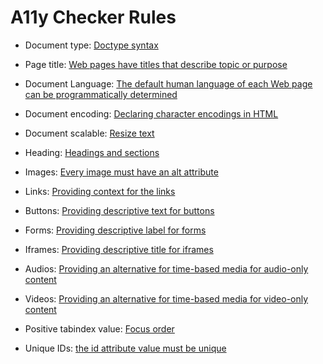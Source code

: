 # A11y Checker Rules

- Document type: [Doctype syntax](https://w3c.github.io/html/syntax.html#the-doctype)

- Page title: [Web pages have titles that describe topic or purpose](https://www.w3.org/TR/2008/REC-WCAG20-20081211/#navigation-mechanisms-title)

- Document Language: [The default human language of each Web page can be programmatically determined](https://www.w3.org/TR/2008/REC-WCAG20-20081211/#meaning-doc-lang-id)

- Document encoding: [Declaring character encodings in HTML ](https://www.w3.org/International/questions/qa-html-encoding-declarations)

- Document scalable: [Resize text](https://www.w3.org/TR/UNDERSTANDING-WCAG20/visual-audio-contrast-scale.html)

- Heading: [Headings and sections](https://www.w3.org/TR/2014/REC-html5-20141028/sections.html#headings-and-sections)

- Images: [Every image must have an alt attribute](https://webaim.org/techniques/alttext/)

- Links: [Providing context for the links](https://www.w3.org/TR/2013/NOTE-WCAG20-TECHS-20130905/G53)

- Buttons: [Providing descriptive text for buttons](https://www.w3.org/TR/WCAG20-TECHS/FLASH27.html)

- Forms: [Providing descriptive label for forms](https://www.w3.org/TR/2014/NOTE-WCAG20-TECHS-20140408/H44)

- Iframes: [Providing descriptive title for iframes](https://www.w3.org/TR/2014/NOTE-WCAG20-TECHS-20140408/H64)

- Audios: [Providing an alternative for time-based media for audio-only content](https://www.w3.org/TR/WCAG20-TECHS/G158.html)

- Videos: [Providing an alternative for time-based media for video-only content](https://www.w3.org/TR/WCAG20-TECHS/G159.html)

- Positive tabindex value: [Focus order](https://www.w3.org/TR/2008/REC-WCAG20-20081211/#navigation-mechanisms-focus-order)
- Unique IDs: [the id attribute value must be unique](https://www.w3.org/TR/html5/dom.html#ref-for-concept-id⑦)
